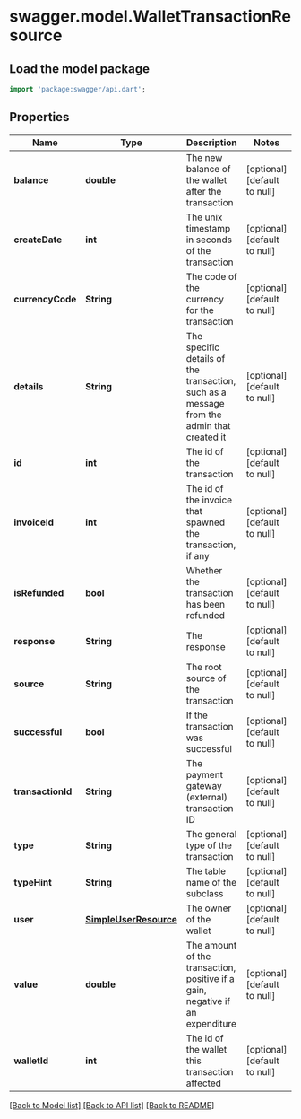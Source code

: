 # swagger.model.WalletTransactionResource

## Load the model package
```dart
import 'package:swagger/api.dart';
```

## Properties
Name | Type | Description | Notes
------------ | ------------- | ------------- | -------------
**balance** | **double** | The new balance of the wallet after the transaction | [optional] [default to null]
**createDate** | **int** | The unix timestamp in seconds of the transaction | [optional] [default to null]
**currencyCode** | **String** | The code of the currency for the transaction | [optional] [default to null]
**details** | **String** | The specific details of the transaction, such as a message from the admin that created it | [optional] [default to null]
**id** | **int** | The id of the transaction | [optional] [default to null]
**invoiceId** | **int** | The id of the invoice that spawned the transaction, if any | [optional] [default to null]
**isRefunded** | **bool** | Whether the transaction has been refunded | [optional] [default to null]
**response** | **String** | The response | [optional] [default to null]
**source** | **String** | The root source of the transaction | [optional] [default to null]
**successful** | **bool** | If the transaction was successful | [optional] [default to null]
**transactionId** | **String** | The payment gateway (external) transaction ID | [optional] [default to null]
**type** | **String** | The general type of the transaction | [optional] [default to null]
**typeHint** | **String** | The table name of the subclass | [optional] [default to null]
**user** | [**SimpleUserResource**](SimpleUserResource.md) | The owner of the wallet | [optional] [default to null]
**value** | **double** | The amount of the transaction, positive if a gain, negative if an expenditure | [optional] [default to null]
**walletId** | **int** | The id of the wallet this transaction affected | [optional] [default to null]

[[Back to Model list]](../README.md#documentation-for-models) [[Back to API list]](../README.md#documentation-for-api-endpoints) [[Back to README]](../README.md)


